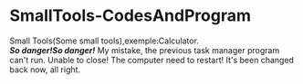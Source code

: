# SmallTools-CodesAndProgram
Small Tools(Some small tools),exemple:Calculator.<br>
***So danger!So danger!***
My mistake, the previous task manager program can't run. Unable to close! The computer need to restart! It's been changed back now, all right.
